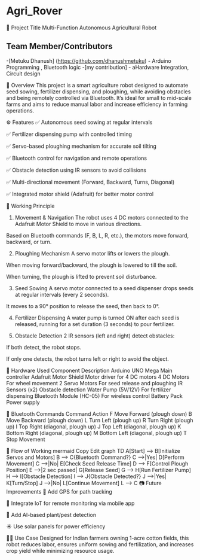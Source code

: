 # Agri_Rover
🔧 Project Title
Multi-Function Autonomous Agricultural Robot
## Team Member/Contributors
-[Metuku Dhanush] (https://github.com/dhanushmetuku) - Arduino Programming , Bluetooth logic
-[my contribution] - aHardware Integration, Circuit design

📌 Overview
This project is a smart agriculture robot designed to automate seed sowing, fertilizer dispensing, and ploughing, while avoiding obstacles and being remotely controlled via Bluetooth. It’s ideal for small to mid-scale farms and aims to reduce manual labor and increase efficiency in farming operations.

⚙️ Features
✅ Autonomous seed sowing at regular intervals

✅ Fertilizer dispensing pump with controlled timing

✅ Servo-based ploughing mechanism for accurate soil tilting

✅ Bluetooth control for navigation and remote operations

✅ Obstacle detection using IR sensors to avoid collisions

✅ Multi-directional movement (Forward, Backward, Turns, Diagonal)

✅ Integrated motor shield (Adafruit) for better motor control

🧠 Working Principle
1. Movement & Navigation
The robot uses 4 DC motors connected to the Adafruit Motor Shield to move in various directions.

Based on Bluetooth commands (F, B, L, R, etc.), the motors move forward, backward, or turn.

2. Ploughing Mechanism
A servo motor lifts or lowers the plough.

When moving forward/backward, the plough is lowered to till the soil.

When turning, the plough is lifted to prevent soil disturbance.

3. Seed Sowing
A servo motor connected to a seed dispenser drops seeds at regular intervals (every 2 seconds).

It moves to a 90° position to release the seed, then back to 0°.

4. Fertilizer Dispensing
A water pump is turned ON after each seed is released, running for a set duration (3 seconds) to pour fertilizer.

5. Obstacle Detection
2 IR sensors (left and right) detect obstacles:

If both detect, the robot stops.

If only one detects, the robot turns left or right to avoid the object.

🔌 Hardware Used
Component	Description
Arduino UNO Mega	Main controller
Adafruit Motor Shield	Motor driver for 4 DC motors
4 DC Motors	For wheel movement
2 Servo Motors	For seed release and ploughing
IR Sensors (x2)	Obstacle detection
Water Pump (5V/12V)	For fertilizer dispensing
Bluetooth Module (HC-05)	For wireless control
Battery Pack	Power supply

📱 Bluetooth Commands
Command	Action
F	Move Forward (plough down)
B	Move Backward (plough down)
L	Turn Left (plough up)
R	Turn Right (plough up)
I	Top Right (diagonal, plough up)
J	Top Left (diagonal, plough up)
K	Bottom Right (diagonal, plough up)
M	Bottom Left (diagonal, plough up)
T	Stop Movement

🔁 Flow of Working
mermaid
Copy
Edit
graph TD
A[Start] --> B[Initialize Servos and Motors]
B --> C{Bluetooth Command?}
C -->|Yes| D[Perform Movement]
C -->|No| E[Check Seed Release Time]
D --> F[Control Plough Position]
E -->|2 sec passed| G[Release Seed]
G --> H[Run Fertilizer Pump]
H --> I[Obstacle Detection]
I --> J{Obstacle Detected?}
J -->|Yes| K[Turn/Stop]
J -->|No| L[Continue Movement]
L --> C
📷 Future Improvements
📶 Add GPS for path tracking

📡 Integrate IoT for remote monitoring via mobile app

🤖 Add AI-based plant/pest detection

☀️ Use solar panels for power efficiency

👨‍🌾 Use Case
Designed for Indian farmers owning 1-acre cotton fields, this robot reduces labor, ensures uniform sowing and fertilization, and increases crop yield while minimizing resource usage.
